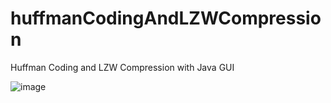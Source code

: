 # huffmanCodingAndLZWCompression
Huffman Coding and LZW Compression with Java GUI

![image](https://github.com/AkinKemal/huffmanCodingAndLZWCompression/assets/102691230/02e6e5ee-7fd0-4fa4-ac0f-3fe72f7a671e)
